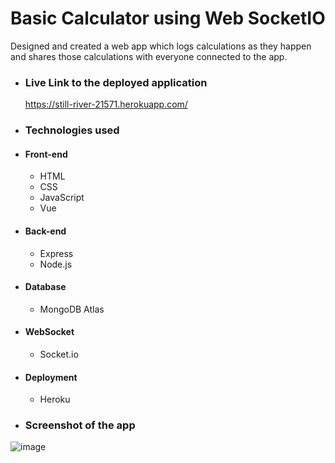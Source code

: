 # Basic Calculator using Web SocketIO

Designed and created a web app which logs calculations as they happen and shares those calculations with everyone connected to the app.

* ### Live Link to the deployed application

     https://still-river-21571.herokuapp.com/

* ### Technologies used

 * #### Front-end

   * HTML
   * CSS
   * JavaScript
   * Vue

 * #### Back-end

   * Express
   * Node.js

 * #### Database

   * MongoDB Atlas

 * #### WebSocket

   * Socket.io

 * #### Deployment

   * Heroku

* ### Screenshot of the app
  
 ![image](https://user-images.githubusercontent.com/54049200/103589632-b39bd400-4ea0-11eb-967b-4ca5dbc519a8.png)

